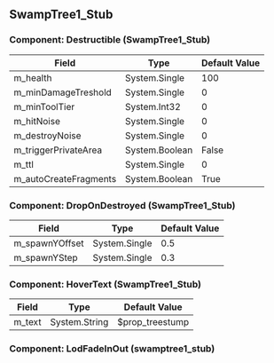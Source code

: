 ## SwampTree1_Stub

### Component: Destructible (SwampTree1_Stub)

|Field|Type|Default Value|
|---|---|---|
|m_health|System.Single|100|
|m_minDamageTreshold|System.Single|0|
|m_minToolTier|System.Int32|0|
|m_hitNoise|System.Single|0|
|m_destroyNoise|System.Single|0|
|m_triggerPrivateArea|System.Boolean|False|
|m_ttl|System.Single|0|
|m_autoCreateFragments|System.Boolean|True|

### Component: DropOnDestroyed (SwampTree1_Stub)

|Field|Type|Default Value|
|---|---|---|
|m_spawnYOffset|System.Single|0.5|
|m_spawnYStep|System.Single|0.3|

### Component: HoverText (SwampTree1_Stub)

|Field|Type|Default Value|
|---|---|---|
|m_text|System.String|$prop_treestump|

### Component: LodFadeInOut (swamptree1_stub)

